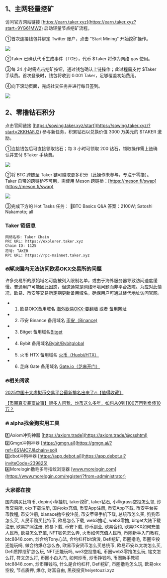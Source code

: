 ## 1、主网轻量挖矿
访问官方网站链接 [https://earn.taker.xyz](https://earn.taker.xyz?start=9YG61MW2) 启动轻量节点挖矿流程。

①首次连接钱包并绑定 Twitter 账户，点击 "Start Mining" 开始挖矿操作。

[![](https://307e939.webp.li/20250416190013453.png)](https://btc8848.com/top-10-exchanges)

②Taker 已确认代币生成事件（TGE），代币 $Taker 将作为网络 gas 使用。

③每 24 小时需点击挖矿按钮，通过钱包确认上链操作；此过程需支付 $Taker 手续费。首次登录时，钱包将收到 0.001 Taker，足够覆盖初始费用。

④向下滚动页面，完成社交任务并进行每日签到。

[![](https://307e939.webp.li/20250416185530509.png)](https://btc8848.com/top-10-exchanges)

## 2、零撸钻石积分
点击官网链接 [https://sowing.taker.xyz/start](https://sowing.taker.xyz/?start=2KKHAFJ2) 参与新任务，积累钻石以兑换价值 3000 万美元的 $TAKER 激励。

①连接钱包后可直接领取钻石；每 3 小时可领取 200 钻石，领取操作需上链确认并支付 $Taker 手续费。

[![](https://307e939.webp.li/20250416191031917.png)](https://btc8848.com/top-10-exchanges)

②将 BTC 跨链至 Taker 链可赚取更多积分（此操作未参与，专注于零撸）。Taker 自带的跨链桥不可用，需使用 Meson 跨链桥：[https://meson.fi/swap](https://meson.fi/swap)

[![](https://307e939.webp.li/20250416191100094.png)](https://btc8848.com/top-10-exchanges)

③完成下方的 Hot Tasks 任务：
🔸BTC Basics Q&A
答案：2100W; Satoshi Nakamoto; all

### Taker 链信息
```
网络名称: Taker Chain
PRC URL: https://explorer.taker.xyz
Chain ID: 1125
符号: TAKER
RPC URL: https://rpc-mainnet.taker.xyz
```

### 🔥解决国内无法访问欧易OKX交易所的问题
许多交易所的原始域名可能被列入限制名单，或由于海外服务器导致访问速度缓慢。普通用户可能因此困惑，但这通常是网络环境问题而非平台故障。为应对此情况，欧易、币安等交易所定期更新备用域名，确保用户可通过替代地址访问官网。

- 1. 欧易OKX备用域名 [海外欧易OKX-要翻墙](https://www.okx.com/zh-hans/join/74873351) 或者 [备用网址](https://www.chouyi.world/zh-hans/join/18639032) 
- 2. 币安 Binance 备用域名 [币安（Binance)](https://accounts.binance.com/zh-CN/register?ref=36457687)
- 3. Bitget 备用域名[Bitget](https://www.bitget.com/zh-CN/referral/register?from=referral&clacCode=VRNEYUTR)
- 4. Bybit 备用域名[Bybit/Bybitglobal](https://www.bybitglobal.com/zh-MY/invite/?ref=VMKORMM)
- 5. 火币 HTX 备用域名 [火币（Huobi/HTX）](https://www.htx.com/invite/zh-cn/1f?invite_code=whf45223)
- 6. 芝麻 Gate 备用域名 [Gate.io（芝麻开门）](https://www.gate.io/zh/signup?ref_type=103&ref=A1ERAQ)

### 🔥相关阅读
[2025中国十大虚拟币交易平台最新排名出来了🔥【值得收藏】](https://btc8848.com/top-10-exchanges/)

[【币圈真实暴富故事】很多人问我，炒币这么多年，如何从0到1100万再到负债10万？](https://heiyetouzi.xyz/biquanstory001/)

### 🔥 alpha找金狗实用工具
1️⃣Axiom冲狗神器 [https://axiom.trade](https://axiom.trade/@csshtml)  
2️⃣Gmgn冲狗神器 [https://gmgn.ai](https://gmgn.ai/?ref=6S1AIC7J&chain=sol)  
3️⃣dbot冲狗神器 [https://app.debot.ai](https://app.debot.ai?inviteCode=239825)  
4️⃣Morelogin撸毛多号指纹浏览器 [www.morelogin.com](https://www.morelogin.com/register/?from=administrator)  

###  大家都在搜
国内购买比特币, depin小草挂机, taker挖矿, taker钻石, 小草grass空投怎么领, 炒币交易所, okx下载注册, 国内okx充值, 币安App注册, 币安App下载, 币安平台买币教程, 币安注册, bianace撸空投注册, 币安苹果手机下载, 总统币怎么买, 狗狗币怎么买, 人民币购买比特币, 欧易怎么下载, web3撸毛, web3零撸, bitget大陆下载注册, 欧易护照注册, 欧易下载, 币安下载, 炒币副业, 欧易合约, 欧易OKX如何充值人民币, 欧易怎么充值, NFT钱包怎么弄, 火币如何充值人民币, 币圈新手入门教程, btc8848.com, 炒合约Tony心法, 合约杠杆bit浪浪, Defi挖矿, 币圈撸毛, 币圈空投还能玩吗, 做合约爆仓怎么办, 欧易币安货币怎么买总统币, 欧易币安以太坊怎么买, Defi质押挖矿怎么玩, NFT还能玩吗, we3空投撸毛, 币圈web3零撸怎么玩, 铭文怎么打, 符文怎么打, 币圈小白入门, 如何炒币, 炒币挣钱吗, 币圈新手教程btc8848.com, 炒币赚钱吗, 什么是合约杠杆, Defi挖矿, 币圈撸毛怎么玩, 欧易okx空投, 节点质押, 爆仓, 财富自由, 黑夜投资heiyetouzi.xyz